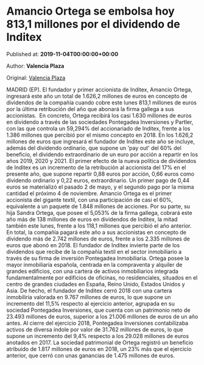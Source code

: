 
# Amancio Ortega se embolsa hoy 813,1 millones por el dividendo de Inditex

Published at: **2019-11-04T00:00:00+00:00**

Author: **Valencia Plaza**

Original: [Valencia Plaza](https://valenciaplaza.com/amancio-ortega-se-embolsa-hoy-813-1-millones-por-el-dividendo-de-inditex)

MADRID (EP). El fundador y primer accionista de Inditex, Amancio Ortega, ingresará este año un total de 1.626,2 millones de euros en concepto de dividendos de la compañía cuando cobre este lunes 813,1 millones de euros por la última retribución del año que abonará la firma gallega a sus accionistas. 
En concreto, Ortega recibirá los casi 1.630 millones de euros en dividendo a través de las sociedades Pontegadea Inversiones y Partler, con las que controla un 59,294% del accionariado de Inditex, frente a los 1.386 millones que percibió por el mismo concepto en 2018. En los 1.626,2 millones de euros que ingresará el fundador de Inditex este año se incluye, además del dividendo ordinario, que supone un 'pay out' del 60% del beneficio, el dividendo extraordinario de un euro por acción a repartir en los años 2019, 2020 y 2021.
El primer efecto de la nueva política de dividendos de Inditex es un incremento de la retribución al accionista del 17% en el presente año, que supone repartir 0,88 euros por acción, 0,66 euros como dividendo ordinario y 0,22 euros, extraordinario. Un primer pago de 0,44 euros se materializó el pasado 2 de mayo, y el segundo pago por la misma cantidad el próximo 4 de noviembre. Amancio Ortega es el primer accionista del gigante textil, con una participación de casi el 60%, equivalente a un paquete de 1.848 millones de acciones.
Por su parte, su hija Sandra Ortega, que posee el 5,053% de la firma gallega, cobrará este año más de 138 millones de euros en dividendos de Inditex, la mitad también este lunes, frente a los 118,1 millones que percibió el año anterior. En total, la compañía pagará este año a sus accionistas en concepto de dividendo más de 2.742 millones de euros, frente a los 2.335 millones de euros que abonó en 2018.
El fundador de Inditex invierte parte de los dividendos que recibe de la compañía textil en el sector inmobiliario a través de su firma de inversión Pontegadea Inmobiliaria. Ortega posee la mayor inmobiliaria española, centrada en la compraventa y alquiler de grandes edificios, con una cartera de activos inmobiliarios integrada fundamentalmente por edificios de oficinas, no residenciales, situados en el centro de grandes ciudades en España, Reino Unido, Estados Unidos y Asia.
De hecho, el fundador de Inditex cerró 2018 con una cartera inmobiliria valorada en 9.767 millones de euros, lo que supone un incremento del 11,5% respecto al ejercicio anterior, agrupada en su sociedad Pontegadea Inversiones, que cuenta con un patrimonio neto de 23.493 millones de euros, superior a los 21.006 millones de euros de un año antes.
Al cierre del ejercicio 2018, Pontegadea Inversiones contabilizaba activos de diversa índole por valor de 31.762 millones de euros, lo que supone un incremento del 9,4% respecto a los 29.028 millones de euros anotados en 2017. La sociedad patrimonial de Ortega registró un beneficio atribuido de 1.817 millones de euros en 2018, un 23% más que el ejercicio anterior, que cerró con unas ganancias de 1.475 millones de euros.
